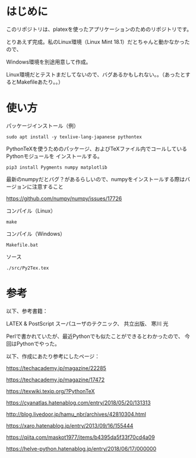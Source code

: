 # はじめに

このリポジトリは、platexを使ったアプリケーションのためのリポジトリです。

とりあえず完成。私のLinux環境（Linux Mint 18.1）だとちゃんと動かなかったので、

Windows環境を別途用意して作成。

Linux環境だとテストまだしてないので、バグあるかもしれない。。（あったとするとMakefileあたり。。）

# 使い方

パッケージインストール（例）
```
sudo apt install -y texlive-lang-japanese pythontex
```

PythonTeXを使うためのパッケージ、およびTeXファイル内でコールしているPythonモジュールを
インストールする。
```
pip3 install Pygments numpy matplotlib
```
最新のnumpyだとバグ？があるらしいので、numpyをインストールする際はバージョンに注意すること

https://github.com/numpy/numpy/issues/17726

コンパイル（Linux）
```
make
```

コンパイル（Windows）
```
Makefile.bat
```

ソース
```
./src/Py2Tex.tex
```

# 参考

以下、参考書籍：

LATEX & PostScript スーパユーザのテクニック、 共立出版、 寒川 光

Perlで書かれていたが、最近Pythonでも似たことができるとわかったので、
今回はPythonでやった。

以下、作成にあたり参考にしたページ：

https://techacademy.jp/magazine/22285

https://techacademy.jp/magazine/17472

https://texwiki.texjp.org/?PythonTeX

https://cyanatlas.hatenablog.com/entry/2018/05/20/131313

http://blog.livedoor.jp/hamu_nbr/archives/42810304.html

https://xaro.hatenablog.jp/entry/2013/09/16/155444

https://qiita.com/maskot1977/items/b4395da5f33f70cd4a09

https://helve-python.hatenablog.jp/entry/2018/06/17/000000


